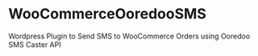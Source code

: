 # WooCommerceOoredooSMS
Wordpress Plugin to Send SMS to WooCommerce Orders using Ooredoo SMS Caster API
